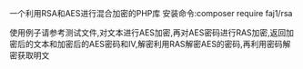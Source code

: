 一个利用RSA和AES进行混合加密的PHP库
安装命令:composer require faj1/rsa

使用例子请参考测试文件,对文本进行AES加密,再对AES密码进行RAS加密,返回加密后的文本和加密后的AES密码和IV,解密利用RAS解密AES的密码,再利用密码解密获取明文


